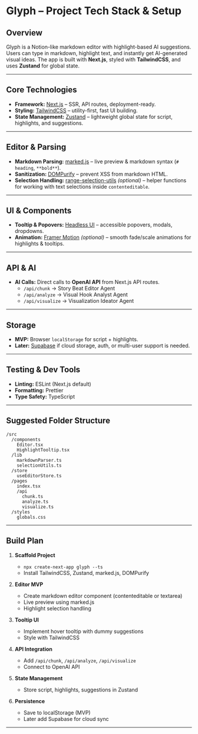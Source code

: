 
# Glyph – Project Tech Stack & Setup

## Overview
Glyph is a Notion-like markdown editor with highlight-based AI suggestions.
Users can type in markdown, highlight text, and instantly get AI-generated visual ideas.
The app is built with **Next.js**, styled with **TailwindCSS**, and uses **Zustand** for global state.

---

## Core Technologies
- **Framework:** [Next.js](https://nextjs.org/) – SSR, API routes, deployment-ready.
- **Styling:** [TailwindCSS](https://tailwindcss.com/) – utility-first, fast UI building.
- **State Management:** [Zustand](https://github.com/pmndrs/zustand) – lightweight global state for script, highlights, and suggestions.

---

## Editor & Parsing
- **Markdown Parsing:** [marked.js](https://marked.js.org/) – live preview & markdown syntax (`# heading`, `**bold**`).
- **Sanitization:** [DOMPurify](https://github.com/cure53/DOMPurify) – prevent XSS from markdown HTML.
- **Selection Handling:** [range-selection-utils](https://www.npmjs.com/package/range-selection-utils) *(optional)* – helper functions for working with text selections inside `contenteditable`.

---

## UI & Components
- **Tooltip & Popovers:** [Headless UI](https://headlessui.dev/) – accessible popovers, modals, dropdowns.
- **Animation:** [Framer Motion](https://www.framer.com/motion/) *(optional)* – smooth fade/scale animations for highlights & tooltips.

---

## API & AI
- **AI Calls:** Direct calls to **OpenAI API** from Next.js API routes.
    - `/api/chunk` → Story Beat Editor Agent
    - `/api/analyze` → Visual Hook Analyst Agent
    - `/api/visualize` → Visualization Ideator Agent

---

## Storage
- **MVP:** Browser `localStorage` for script + highlights.
- **Later:** [Supabase](https://supabase.com/) if cloud storage, auth, or multi-user support is needed.

---

## Testing & Dev Tools
- **Linting:** ESLint (Next.js default)
- **Formatting:** Prettier
- **Type Safety:** TypeScript

---

## Suggested Folder Structure

```
/src
  /components
    Editor.tsx
    HighlightTooltip.tsx
  /lib
    markdownParser.ts
    selectionUtils.ts
  /store
    useEditorStore.ts
  /pages
    index.tsx
    /api
      chunk.ts
      analyze.ts
      visualize.ts
  /styles
    globals.css
```

---

## Build Plan

1. **Scaffold Project**
    - `npx create-next-app glyph --ts`
    - Install TailwindCSS, Zustand, marked.js, DOMPurify

2. **Editor MVP**
    - Create markdown editor component (contenteditable or textarea)
    - Live preview using marked.js
    - Highlight selection handling

3. **Tooltip UI**
    - Implement hover tooltip with dummy suggestions
    - Style with TailwindCSS

4. **API Integration**
    - Add `/api/chunk`, `/api/analyze`, `/api/visualize`
    - Connect to OpenAI API

5. **State Management**
    - Store script, highlights, suggestions in Zustand

6. **Persistence**
    - Save to localStorage (MVP)
    - Later add Supabase for cloud sync

---
